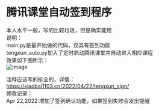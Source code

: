# 腾讯课堂自动签到程序
本人水平一般，写的比较垃圾，但是确实能用<br>
说明：<br>
main.py是最开始做的代码，仅具有签到功能<br>
tengxun_auto.py加入了定时启动腾讯课堂并自动进入相应课程<br>
效果如下图所示：<br>
![image](https://user-images.githubusercontent.com/103569755/164978663-75018401-0d71-4046-bcbc-96e5a88f0068.png)

注释应该写的挺全的，详情：https://xiaobai1103.cn/2022/04/22/tengxun_sign/<br>
修改记录：<br>
  Apr 22,2022:增加了签到确认功能，如果签到失败会发出提醒
